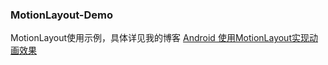 ### MotionLayout-Demo
MotionLayout使用示例，具体详见我的博客 [Android 使用MotionLayout实现动画效果](https://blog.csdn.net/EthanCo/article/details/107611006)